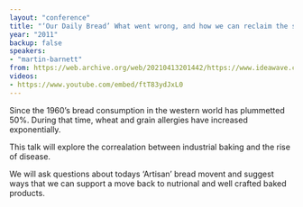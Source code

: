 ```yaml
---
layout: "conference"
title: "‘Our Daily Bread’ What went wrong, and how we can reclaim the staff of life"
year: "2011"
backup: false
speakers:
- "martin-barnett"
from: https://web.archive.org/web/20210413201442/https://www.ideawave.ca/2011-conference/our-daily-bread-what-went-wrong-and-how-we-can-reclaim-the-staff-of-life
videos:
- https://www.youtube.com/embed/ftT83ydJxL0
---
```


Since the 1960’s bread consumption in the western world has plummetted 50%.
During that time, wheat and grain allergies have increased exponentially.  

This talk will explore the correalation between industrial baking and the rise
of disease.  

We will ask questions about todays ‘Artisan’ bread movent and suggest ways
that we can support a move back to nutrional and well crafted baked products.
